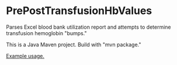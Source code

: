 PrePostTransfusionHbValues
==========================

Parses Excel blood bank utilization report and attempts to determine transfusion hemoglobin "bumps."

This is a Java Maven project. Build with "mvn package."

[Example usage.](https://raw.githubusercontent.com/ghsmith/PrePostTransfusionHbValues/master/example_usage.jpg)

